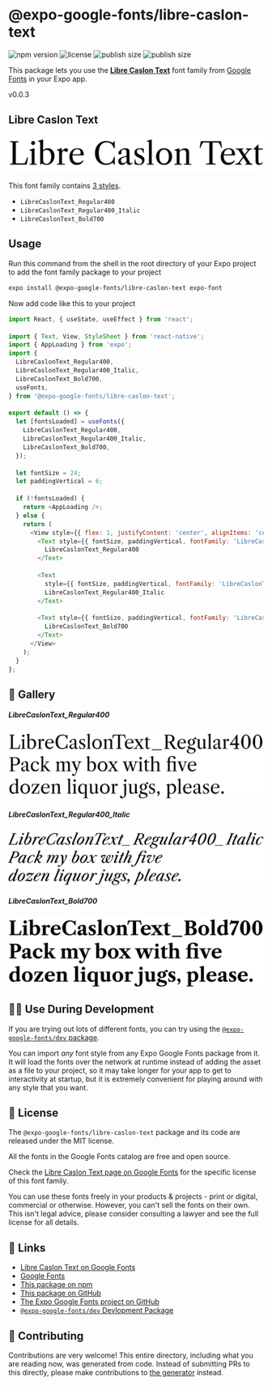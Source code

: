 # @expo-google-fonts/libre-caslon-text

![npm version](https://flat.badgen.net/npm/v/@expo-google-fonts/libre-caslon-text)
![license](https://flat.badgen.net/github/license/expo/google-fonts)
![publish size](https://flat.badgen.net/packagephobia/install/@expo-google-fonts/libre-caslon-text)
![publish size](https://flat.badgen.net/packagephobia/publish/@expo-google-fonts/libre-caslon-text)

This package lets you use the [**Libre Caslon Text**](https://fonts.google.com/specimen/Libre+Caslon+Text) font family from [Google Fonts](https://fonts.google.com/) in your Expo app.

v0.0.3

## Libre Caslon Text

![Libre Caslon Text](./font-family.png)

This font family contains [3 styles](#-gallery).

- `LibreCaslonText_Regular400`
- `LibreCaslonText_Regular400_Italic`
- `LibreCaslonText_Bold700`

## Usage

Run this command from the shell in the root directory of your Expo project to add the font family package to your project
```sh
expo install @expo-google-fonts/libre-caslon-text expo-font
```

Now add code like this to your project
```js
import React, { useState, useEffect } from 'react';

import { Text, View, StyleSheet } from 'react-native';
import { AppLoading } from 'expo';
import {
  LibreCaslonText_Regular400,
  LibreCaslonText_Regular400_Italic,
  LibreCaslonText_Bold700,
  useFonts,
} from '@expo-google-fonts/libre-caslon-text';

export default () => {
  let [fontsLoaded] = useFonts({
    LibreCaslonText_Regular400,
    LibreCaslonText_Regular400_Italic,
    LibreCaslonText_Bold700,
  });

  let fontSize = 24;
  let paddingVertical = 6;

  if (!fontsLoaded) {
    return <AppLoading />;
  } else {
    return (
      <View style={{ flex: 1, justifyContent: 'center', alignItems: 'center' }}>
        <Text style={{ fontSize, paddingVertical, fontFamily: 'LibreCaslonText_Regular400' }}>
          LibreCaslonText_Regular400
        </Text>

        <Text
          style={{ fontSize, paddingVertical, fontFamily: 'LibreCaslonText_Regular400_Italic' }}>
          LibreCaslonText_Regular400_Italic
        </Text>

        <Text style={{ fontSize, paddingVertical, fontFamily: 'LibreCaslonText_Bold700' }}>
          LibreCaslonText_Bold700
        </Text>
      </View>
    );
  }
};

```

## 🔡 Gallery

##### LibreCaslonText_Regular400
![LibreCaslonText_Regular400](./bf61a45047b0948452918933bf02a0c550f66b703720c33a588f9d912c930525.ttf.png)

##### LibreCaslonText_Regular400_Italic
![LibreCaslonText_Regular400_Italic](./9127e87ed024695b4753bfa734aa694e4e7ca57ec318f8e69856ba19b8bbd8d6.ttf.png)

##### LibreCaslonText_Bold700
![LibreCaslonText_Bold700](./5b9e7454ac79e153edca85178361ae1f5f7e9de7ade1e87c1bc514bdbd0baa5a.ttf.png)


## 👩‍💻 Use During Development

If you are trying out lots of different fonts, you can try using the [`@expo-google-fonts/dev` package](https://github.com/expo/google-fonts/tree/master/font-packages/dev#readme).

You can import *any* font style from any Expo Google Fonts package from it. It will load the fonts
over the network at runtime instead of adding the asset as a file to your project, so it may take longer
for your app to get to interactivity at startup, but it is extremely convenient
for playing around with any style that you want.

## 📖 License

The `@expo-google-fonts/libre-caslon-text` package and its code are released under the MIT license.

All the fonts in the Google Fonts catalog are free and open source.

Check the [Libre Caslon Text page on Google Fonts](https://fonts.google.com/specimen/Libre+Caslon+Text) for the specific license of this font family.

You can use these fonts freely in your products & projects - print or digital, commercial or otherwise. However, you can't sell the fonts on their own. This isn't legal advice, please consider consulting a lawyer and see the full license for all details.

## 🔗 Links

- [Libre Caslon Text on Google Fonts](https://fonts.google.com/specimen/Libre+Caslon+Text)
- [Google Fonts](https://fonts.google.com/)
- [This package on npm](https://www.npmjs.com/package/@expo-google-fonts/libre-caslon-text)
- [This package on GitHub](https://github.com/expo/google-fonts/tree/master/font-packages/libre-caslon-text)
- [The Expo Google Fonts project on GitHub](https://github.com/expo/google-fonts)
- [`@expo-google-fonts/dev` Devlopment Package](https://github.com/expo/google-fonts/tree/master/font-packages/dev)


## 🤝 Contributing

Contributions are very welcome! This entire directory, including what you are reading now, was generated from code. Instead of submitting PRs to this directly, please make contributions to [the generator](https://github.com/expo/google-fonts/tree/master/packages/generator) instead.
